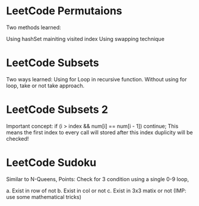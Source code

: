 # LeetCode Permutaions

Two methods learned:

Using hashSet mainiting visited index
Using swapping technique

# LeetCode Subsets

Two ways learned:
Using for Loop in recursive function. 
Without using for loop, take or not take approach.

# LeetCode Subsets 2

Important concept:
if (i > index && num[i] == num[i - 1]) continue;
This means the first index to every call will stored after this index duplicity will be checked!

# LeetCode Sudoku

Similar to N-Queens, Points:
Check for 3 condition using a single 0-9 loop,

a. Exist in row of not
b. Exist in col or not
c. Exist in 3x3 matix or not (IMP: use some mathematical tricks)
